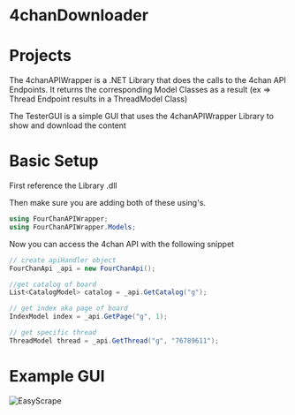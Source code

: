 # 4chanDownloader

# Projects
The 4chanAPIWrapper is a .NET Library that does the calls to the 4chan API Endpoints. It returns the corresponding Model Classes as a result (ex => Thread Endpoint results in a ThreadModel Class)

The TesterGUI is a simple GUI that uses the 4chanAPIWrapper Library to show and download the content

# Basic Setup
First reference the Library .dll

Then make sure you are adding both of these using's.
```c#
using FourChanAPIWrapper;
using FourChanAPIWrapper.Models;
```

Now you can access the 4chan API with the following snippet
```c#
// create apiHandler object
FourChanApi _api = new FourChanApi();

//get catalog of board
List<CatalogModel> catalog = _api.GetCatalog("g");

// get index aka page of board
IndexModel index = _api.GetPage("g", 1);

// get specific thread
ThreadModel thread = _api.GetThread("g", "76789611");
```

# Example GUI
![EasyScrape](https://github.com/k0rdesii/4chanDownloader/blob/master/showoff.gif)
